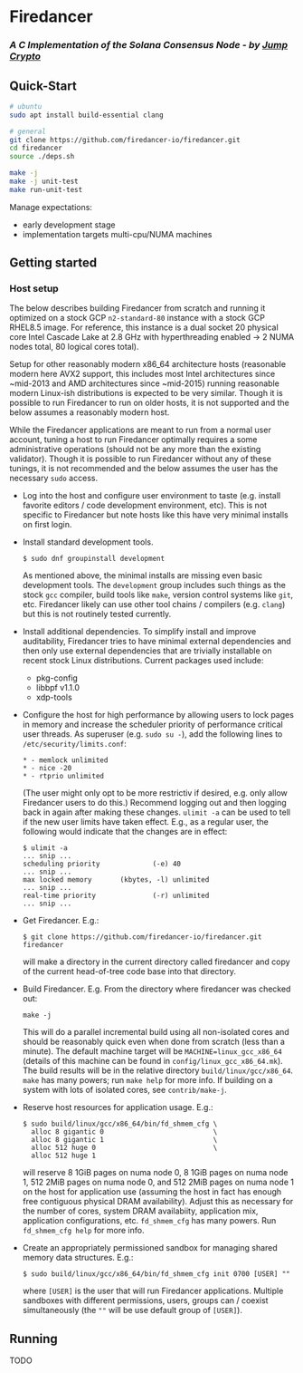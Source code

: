 # Firedancer

### *A C Implementation of the Solana Consensus Node - by [Jump Crypto](https://jumpcrypto.com/)*

## Quick-Start

```sh
# ubuntu
sudo apt install build-essential clang

# general
git clone https://github.com/firedancer-io/firedancer.git
cd firedancer
source ./deps.sh

make -j
make -j unit-test
make run-unit-test
```

Manage expectations:
* early development stage
* implementation targets multi-cpu/NUMA machines


## Getting started

### Host setup


The below describes building Firedancer from scratch and running it
optimized on a stock GCP `n2-standard-80` instance with a stock GCP
RHEL8.5 image.  For reference, this instance is a dual socket 20
physical core Intel Cascade Lake at 2.8 GHz with hyperthreading enabled
-> 2 NUMA nodes total, 80 logical cores total).

Setup for other reasonably modern x86_64 architecture hosts (reasonable
modern here AVX2 support, this includes most Intel architectures since
~mid-2013 and AMD architectures since ~mid-2015) running reasonable
modern Linux-ish distributions is expected to be very similar.  Though
it is possible to run Firedancer to run on older hosts, it is not
supported and the below assumes a reasonably modern host.

While the Firedancer applications are meant to run from a normal user
account, tuning a host to run Firedancer optimally requires a some
administrative operations (should not be any more than the existing
validator).  Though it is possible to run Firedancer without any of
these tunings, it is not recommended and the below assumes the user has
the necessary `sudo` access.

- Log into the host and configure user environment to taste (e.g.
  install favorite editors / code development environment, etc).  This
  is not specific to Firedancer but note hosts like this have very
  minimal installs on first login.

- Install standard development tools.
    ```
    $ sudo dnf groupinstall development
    ```
  As mentioned above, the minimal installs are missing even basic
  development tools.  The `development` group includes such things as
  the stock `gcc` compiler, build tools like `make`, version control
  systems like `git`, etc.  Firedancer likely can use other tool chains
  / compilers (e.g. `clang`) but this is not routinely tested currently.

- Install additional dependencies.  To simplify install and improve
  auditability, Firedancer tries to have minimal external dependencies
  and then only use external dependencies that are trivially installable
  on recent stock Linux distributions.  Current packages used include:
    - pkg-config
    - libbpf v1.1.0
    - xdp-tools

- Configure the host for high performance by allowing users to lock
  pages in memory and increase the scheduler priority of performance
  critical user threads.  As superuser (e.g. `sudo su -`), add the
  following lines to `/etc/security/limits.conf`:
    ```
    * - memlock unlimited
    * - nice -20
    * - rtprio unlimited
    ```
  (The user might only opt to be more restrictiv if desired, e.g. only
  allow Firedancer users to do this.)  Recommend logging out and then
  logging back in again after making these changes.  `ulimit -a` can be
  used to tell if the new user limits have taken effect.  E.g., as a
  regular user, the following would indicate that the changes are in
  effect:
    ```
    $ ulimit -a
    ... snip ...
    scheduling priority             (-e) 40
    ... snip ...
    max locked memory       (kbytes, -l) unlimited
    ... snip ...
    real-time priority              (-r) unlimited
    ... snip ...
    ```

- Get Firedancer.  E.g.:
    ```
    $ git clone https://github.com/firedancer-io/firedancer.git firedancer
    ```
  will make a directory in the current directory called firedancer and
  copy of the current head-of-tree code base into that directory.

- Build Firedancer. E.g. From the directory where firedancer was
  checked out:
    ```
    make -j
    ```
  This will do a parallel incremental build using all non-isolated cores
  and should be reasonably quick even when done from scratch (less than
  a minute).  The default machine target will be
  `MACHINE=linux_gcc_x86_64` (details of this machine can be found in
  `config/linux_gcc_x86_64.mk`).  The build results will be in the
  relative directory `build/linux/gcc/x86_64`.  `make` has many powers;
  run `make help` for more info.  If building on a system with lots of
  isolated cores, see `contrib/make-j`.

- Reserve host resources for application usage.  E.g.:
    ```
    $ sudo build/linux/gcc/x86_64/bin/fd_shmem_cfg \
      alloc 8 gigantic 0                           \
      alloc 8 gigantic 1                           \
      alloc 512 huge 0                             \
      alloc 512 huge 1
    ```
  will reserve
      8 1GiB pages on numa node 0,
      8 1GiB pages on numa node 1,
    512 2MiB pages on numa node 0, and
    512 2MiB pages on numa node 1
  on the host for application use (assuming the host in fact has enough
  free contiguous physical DRAM availability).  Adjust this as necessary
  for the number of cores, system DRAM availabiity, application mix,
  application configurations, etc.  `fd_shmem_cfg` has many powers.  Run
  `fd_shmem_cfg help` for more info.

- Create an appropriately permissioned sandbox for managing shared
  memory data structures.  E.g.:
    ```
    $ sudo build/linux/gcc/x86_64/bin/fd_shmem_cfg init 0700 [USER] ""
    ```
  where `[USER]` is the user that will run Firedancer applications.
  Multiple sandboxes with different permissions, users, groups can /
  coexist simultaneously (the `""` will be use default group of
  `[USER]`).

## Running


TODO

